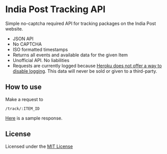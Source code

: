 # India Post Tracking API

Simple no-captcha required API for tracking packages on the India Post website.

 - JSON API
 - No CAPTCHA
 - ISO formatted timestamps
 - Returns all events and available data for the given Item
 - Unofficial API. No liabilities
 - Requests are currently logged because [Heroku does not offer a way to disable logging](http://stackoverflow.com/questions/22582466/disable-heroku-router-logs). This data will never be sold or given to a third-party.


## How to use

Make a request to

    /track/:ITEM_ID

[Here](http://hurl.eu/views/6e49285668da0a89c765d89197fbbca6c37db896) is a sample response.


## License

Licensed under the [MIT License](http://nemo.mit-license.org/)